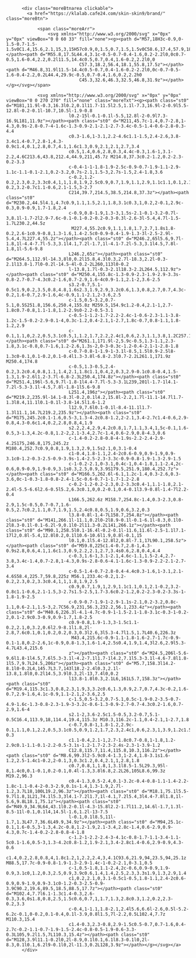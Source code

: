           <div class="moreBtnarea clickable">
            <a href="https://klalab.cafe24.com/skin-skin9/brand/" class="moreBtn">
                
                <span class="moreArr">
                    <svg xmlns="http://www.w3.org/2000/svg" x="0px" y="0px" viewBox="0 0 60 33" fill="none"><g><path d="M57,18H3c-0.9,0-1.5-0.7-1.5-1.5v0C1.4,15.6,2.1,15,3,15H57c0.9,0,1.5,0.7,1.5,1.5v0C58.6,17.4,57.9,18,57,18z"></path><path d="M55.8,17.5L44.4,3.1c-0.5-0.7-0.4-1.6,0.2-2.2l0,0c0.7-0.5,1.6-0.4,2.2,0.2l11.5,14.4c0.5,0.7,0.4,1.6-0.2,2.2l0,0
                                C57.3,18.2,56.4,18.1,55.8,17.5z"></path><path d="M46.8,31.9l11.5-14.4c0.5-0.7,0.4-1.6-0.2-2.2l0,0c-0.7-0.5-1.6-0.4-2.2,0.2L44.4,29.9c-0.5,0.7-0.4,1.6,0.2,2.2h0
                                C45.3,32.6,46.3,32.5,46.8,31.9z"></path></g></svg></span>
                
                <svg xmlns="http://www.w3.org/2000/svg" x="0px" y="0px" viewBox="0 0 270 270" fill="none" class="moreTxt"><g><path class="st0" d="M181,11.9l-0.3,16.3l0.2,0.1l11.7-11.5l2.5,1.1l-7.3,16.9l-2-0.9l5.5-12.8l-0.2-0.1l-10.7,10.5l-1.9-0.8
                            l0.2-15l-0.1-0.1l-5.5,12.8l-2-0.9l7.3-16.9L181,11.9z"></path><path class="st0" d="M211,45.7c-1.4,0.7-2.8,1-4.3,0.9s-2.8-0.7-4-1.6c-1.3-0.9-2.1-2.1-2.7-3.4c-0.5-1.4-0.6-2.8-0.3-4.4
                            c0.3-1.6,1-3.1,2.2-4.6c1.1-1.5,2.4-2.6,3.8-3.4c1.4-0.7,2.8-1,4.3-0.9c1.4,0.1,2.8,0.7,4.1,1.6c1.3,0.9,2.1,2.1,2.7,3.4
                            c0.5,1.4,0.6,2.8,0.3,4.4c-0.3,1.6-1,3.1-2.2,4.6C213.6,43.8,212.4,44.9,211,45.7z M214.8,37.3c0.2-1.2,0.2-2.3-0.2-3.3
                            c-0.4-1-1-1.8-1.9-2.5c-0.9-0.7-1.9-1.1-2.9-1.1c-1.1-0.1-2.1,0.2-3.2,0.7s-2.1,1.5-3,2.7s-1.5,2.4-1.8,3.6
                            c-0.2,1.2-0.2,2.3,0.2,3.3c0.4,1,1,1.8,1.9,2.5c0.9,0.7,1.9,1.1,2.9,1.1c1.1,0.1,2.1-0.2,3.2-0.7c1.1-0.6,2.1-1.5,3-2.7
                            C214,39.7,214.5,38.5,214.8,37.3z"></path><path class="st0" d="M230.2,44.5l4.1,4.7c0.9,1.1,1.5,2.1,1.8,3.1c0.3,1,0.2,2-0.1,2.9c-0.3,0.9-0.9,1.7-1.8,2.4
                            c-0.9,0.8-1.9,1.3-3,1.5s-2.1-0.1-3.2-0.7l-3,8.1l-1.7-2l2.9-7.6c-0.1-0.1-0.2-0.2-0.3-0.3l-2.6-3l-5.4,4.7l-1.5-1.7L230.2,44.5z
                             M227.4,55.2c0.9,1.1,1.8,1.7,2.7,1.8s1.8-0.2,2.6-1c0.9-0.8,1.3-1.6,1.4-2.5c0-0.9-0.4-1.9-1.3-3l-2.5-2.9l-5.4,4.7L227.4,55.2z"></path><path class="st0" d="M246.2,65l5.6,9.7l-1.8,1l-4.4-7.7l-5.3,3.1l4.1,7.2l-1.7,1l-4.1-7.2l-5.3,3.1l4.5,7.8l-1.8,1l-5.6-9.8
                            L246.2,65z"></path><path class="st0" d="M264.5,112.9l-14.3,8l0,0.2l15.8,4.3l0.3,2.7l-18.3,2.2l-0.3-2.1l13.8-1.7l0-0.2l-14.5-4l-0.2-2L260,113l0-0.2
                            l-13.8,1.7l-0.3-2.1l18.3-2.2L264.5,112.9z"></path><path class="st0" d="M250.4,155.8c-1.3-0.9-2.3-1.9-2.9-3.3s-0.8-2.7-0.7-4.3c0.2-1.6,0.7-2.9,1.6-4c0.9-1.1,2.1-2,3.6-2.5
                            s3.2-0.7,5.1-0.5c1.9,0.2,3.5,0.8,4.8,1.6s2.3,1.9,2.9,3.2c0.6,1.3,0.8,2.7,0.7,4.3c-0.2,1.6-0.7,2.9-1.6,4c-0.9,1.1-2.1,2-3.6,2.5
                            c-1.5,0.5-3.2,0.7-5.1,0.5S251.8,156.6,250.4,155.8z M259.5,154.9c1.2-0.4,2.1-1,2.7-1.8c0.7-0.8,1.1-1.8,1.2-2.9s0-2.2-0.5-3.1
                            c-0.5-1-1.2-1.7-2.2-2.4c-1-0.6-2.3-1.1-3.8-1.2c-1.5-0.2-2.9-0.1-4,0.3c-1.2,0.4-2.1,1-2.7,1.8c-0.7,0.8-1.1,1.8-1.2,2.9
                            c-0.1,1.1,0,2.2,0.5,3.1c0.5,1,1.2,1.7,2.2,2.4c1,0.6,2.3,1.1,3.8,1.2C257.1,155.4,258.4,155.3,259.5,154.9z"></path><path class="st0" d="M261.1,171.9l-2,5.9c-0.5,1.3-1.1,2.3-1.8,3.1c-0.8,0.7-1.6,1.2-2.6,1.3s-2,0-3-0.3c-1.2-0.4-2.1-1-2.8-1.8
                            c-0.7-0.8-1-1.9-1-3.1l-8.5,1.5l0.9-2.5l8-1.3c0-0.1,0.1-0.2,0.1-0.4l1.3-3.8l-6.8-2.3l0.7-2.2L261.1,171.9z M250.4,174.8
                            c-0.5,1.3-0.5,2.4-0.2,3.2c0.4,0.8,1.1,1.4,2.1,1.8c1.1,0.4,2,0.3,2.9-0.1c0.8-0.4,1.5-1.3,1.9-2.6l1.2-3.7l-6.8-2.3L250.4,174.8z"></path><path class="st0" d="M251.4,196l-5.6,9.7l-1.8-1l4.4-7.7l-5.3-3.1L239,201l-1.7-1l4.1-7.2l-5.3-3.1l-4.5,7.8l-1.8-1l5.6-9.8
                            L251.4,196z"></path><path class="st0" d="M219.2,235.9l-14.1-8.3l-0.2,0.1l4.2,15.8l-2.2,1.7l-11.1-14.7l1.7-1.3l8.4,11.1l0.1-0.1l-3.8-14.5l1.6-1.2
                            l12.9,7.6l0.1-0.1l-8.4-11.1l1.7-1.3l11.1,14.7L219.2,235.9z"></path><path class="st0" d="M175,245.2c0.1-1.6,0.5-3,1.3-4.2c0.8-1.2,2-2.1,3.4-2.7c1.4-0.6,2.9-0.8,4.3-0.6c1.4,0.2,2.8,0.8,4,1.9
                            s2.2,2.4,2.9,4.2c0.8,1.7,1.1,3.4,1,5c-0.1,1.6-0.5,3-1.3,4.2c-0.8,1.2-2,2.1-3.4,2.7c-1.4,0.6-2.9,0.8-4.3,0.6
                            c-1.4-0.2-2.8-0.8-4-1.9s-2.2-2.4-2.9-4.2S175,246.8,175,245.2z M180.4,252.7c0.9,0.8,1.9,1.3,2.9,1.5s2.1,0,3.1-0.4
                            c1-0.4,1.8-1.1,2.4-2c0.6-0.9,0.9-1.9,0.9-3.1c0-1.2-0.3-2.5-0.9-3.9s-1.4-2.5-2.3-3.3c-0.9-0.8-1.9-1.3-2.9-1.5
                            c-1-0.2-2.1,0-3.1,0.4c-1,0.4-1.8,1.1-2.4,2c-0.6,0.9-0.9,1.9-0.9,3.1s0.3,2.5,0.9,3.9S179.5,251.9,180.4,252.7z"></path><path class="st0" d="M166.5,262.6l-6.1,1.2c-1.4,0.3-2.6,0.3-3.6,0c-1-0.3-1.8-0.8-2.4-1.5c-0.6-0.7-1-1.7-1.2-2.8
                            c-0.2-1.2-0.2-2.3,0.2-3.3c0.4-1,1.1-1.8,2.1-2.4l-5.5-6.6l2.6-0.5l5.2,6.3c0.1,0,0.2-0.1,0.4-0.1l3.9-0.8l-1.4-7l2.2-0.4
                            L166.5,262.6z M158.7,254.8c-1.4,0.3-2.3,0.8-2.9,1.5c-0.5,0.7-0.7,1.6-0.5,2.7c0.2,1.1,0.7,1.9,1.5,2.4c0.8,0.5,1.9,0.6,3.2,0.3
                            l3.8-0.8l-1.4-7L158.7,254.8z"></path><path class="st0" d="M141,266.1l-11.1,0.2l0-2l8.9-0.1l-0.1-6.1l-8.3,0.1l0-2l8.3-0.1l-0.1-6.2l-9,0.1l0-2l11.3-0.2L141,266.1z"></path><path class="st0" d="M90.1,258.5l0.1-16.4l-0.2-0.1l-11.6,11.6l-2.5-1.1l7.1-17l2,0.8l-5.4,12.8l0.2,0.1l10.6-10.6l1.9,0.8l-0.1,15
                            l0.1,0.1l5.4-12.8l2,0.8l-7.1,17L90.1,258.5z"></path><path class="st0" d="M59.8,225c1.4-0.7,2.8-1,4.3-0.9s2.8,0.6,4.1,1.6c1.3,0.9,2.2,2.1,2.7,3.4s0.6,2.8,0.4,4.4
                            c-0.3,1.6-1,3.1-2.1,4.6c-1.1,1.5-2.4,2.7-3.8,3.4c-1.4,0.7-2.8,1-4.3,0.9s-2.8-0.6-4.1-1.6c-1.3-0.9-2.2-2.1-2.7-3.4
                            c-0.5-1.4-0.7-2.8-0.4-4.4c0.3-1.6,1-3.1,2.1-4.6S58.4,225.7,59.8,225z M56.1,233.4c-0.2,1.2-0.2,2.3,0.2,3.3c0.4,1,1,1.8,1.9,2.5
                            c0.9,0.7,1.9,1,2.9,1.1c1.1,0.1,2.1-0.2,3.2-0.8c1.1-0.6,2.1-1.5,3-2.7s1.5-2.5,1.7-3.6c0.2-1.2,0.2-2.3-0.2-3.3s-1-1.8-1.9-2.5
                            c-0.9-0.7-1.9-1-2.9-1.1s-2.1,0.2-3.2,0.8c-1.1,0.6-2.1,1.5-3,2.7C56.9,231,56.3,232.2,56.1,233.4z"></path><path class="st0" d="M40.6,226.3l-4.1-4.7c-0.9-1-1.5-2.1-1.8-3.1c-0.3-1-0.2-2,0.1-2.9c0.3-0.9,0.9-1.7,1.8-2.5
                            c0.9-0.8,1.9-1.3,3-1.5c1.1-0.2,2.1,0,3.2,0.6l2.9-8.1l1.8,2l-2.8,7.6c0.1,0.1,0.2,0.2,0.3,0.3l2.6,3l5.3-4.7l1.5,1.7L40.6,226.3z
                             M43.4,215.6c-0.9-1.1-1.8-1.6-2.7-1.7c-0.9-0.1-1.8,0.2-2.6,1c-0.9,0.8-1.3,1.6-1.4,2.5s0.4,1.9,1.4,3l2.6,2.9l5.3-4.7L43.4,215.6
                            z"></path><path class="st0" d="M24.5,206l-5.6-9.6l1.8-1l4.5,7.6l5.3-3.1l-4.2-7.1l1.7-1l4.2,7.1l5.3-3.1l-4.6-7.8l1.8-1l5.7,9.7L24.5,206z"></path><path class="st0" d="M5.7,158.3l14.2-8.1l0-0.2L4,145.7L3.7,143l18.2-2.4l0.3,2.1l-13.8,1.8l0,0.2l14.5,3.9l0.3,2l-13,7.4l0,0.2
                            l13.8-1.8l0.3,2.1L6,161L5.7,158.3z"></path><path class="st0" d="M19.4,115.3c1.3,0.8,2.3,1.9,3,3.2c0.6,1.3,0.9,2.7,0.7,4.3c-0.2,1.6-0.7,2.9-1.6,4.1c-0.9,1.1-2.1,2-3.6,2.5
                            c-1.5,0.5-3.2,0.7-5.1,0.5c-1.9-0.2-3.5-0.7-4.9-1.6c-1.3-0.8-2.3-1.9-3-3.2c-0.6-1.3-0.9-2.7-0.7-4.3c0.2-1.6,0.7-2.9,1.6-4
                            s2.1-2,3.6-2.5c1.5-0.5,3.2-0.7,5.1-0.5C16.4,113.9,18,114.4,19.4,115.3z M10.3,116.2c-1.1,0.4-2.1,1-2.7,1.8
                            c-0.7,0.8-1,1.8-1.2,2.9c-0.1,1.1,0.1,2.2,0.5,3.1c0.5,0.9,1.2,1.7,2.3,2.4c1,0.6,2.3,1,3.9,1.2c1.5,0.2,2.9,0.1,4-0.3
                            c1.1-0.4,2.1-1,2.7-1.8c0.7-0.8,1-1.8,1.2-2.9c0.1-1.1-0.1-2.2-0.5-3.1s-1.2-1.7-2.3-2.4s-2.3-1-3.9-1.2
                            C12.8,115.7,11.4,115.8,10.3,116.2z"></path><path class="st0" d="M8.6,99.3l2-5.9c0.4-1.3,1-2.4,1.8-3.1s1.6-1.2,2.5-1.4c1-0.2,2-0.1,3,0.3c1.2,0.4,2.1,1,2.8,1.8
                            c0.7,0.8,1,1.8,1,3.1l8.5-1.5L29.3,95l-8,1.4c0,0.1-0.1,0.2-0.1,0.4l-1.3,3.8l6.8,2.2L26,105L8.6,99.3z M19.2,96.3
                            c0.4-1.3,0.5-2.4,0.1-3.2c-0.4-0.8-1.1-1.4-2.2-1.8c-1.1-0.4-2-0.3-2.9,0.1s-1.4,1.3-1.9,2.7l-1.2,3.7L18,100L19.2,96.3z"></path><path class="st0" d="M18.1,75.1l5.5-9.7l1.8,1L21,74.1l5.3,3l4.1-7.2l1.7,1l-4.1,7.2l5.4,3l4.4-7.8l1.8,1l-5.6,9.8L18.1,75.1z"></path><path class="st0" d="M49.9,34.9L64,43.1l0.2-0.1l-4.3-15.8l2.2-1.7l11.2,14.6l-1.7,1.3l-8.5-11l-0.1,0.1l4,14.5l-1.6,1.2l-13-7.5
                            l-0.1,0.1l8.5,11l-1.7,1.3L47.7,36.6L49.9,34.9z"></path><path class="st0" d="M94,25.1c-0.1,1.6-0.5,3-1.3,4.2c-0.8,1.2-1.9,2.1-3.4,2.8c-1.4,0.6-2.9,0.9-4.3,0.7c-1.4-0.2-2.8-0.8-4-1.8
                            c-1.2-1-2.2-2.4-3-4.1c-0.8-1.7-1.1-3.4-1.1-5c0.1-1.6,0.5-3,1.3-4.2c0.8-1.2,1.9-2.1,3.4-2.8c1.4-0.6,2.9-0.9,4.3-0.6
                            c1.4,0.2,2.8,0.8,4,1.8c1.2,1,2.2,2.4,3,4.1C93.6,21.9,94,23.5,94,25.1z M88.5,17.7c-0.9-0.8-1.9-1.3-2.9-1.4c-1-0.2-2.1,0-3.1,0.5
                            c-1,0.5-1.8,1.1-2.4,2c-0.6,0.9-0.9,1.9-0.9,3.1c0,1.2,0.3,2.5,0.9,3.9c0.6,1.4,1.4,2.5,2.3,3.3s1.9,1.3,2.9,1.4
                            c1,0.2,2.1,0,3.1-0.5c1-0.5,1.8-1.1,2.4-2c0.6-0.9,0.9-1.9,0.9-3.1c0-1.2-0.3-2.5-0.9-3.9C90.2,19.6,89.5,18.5,88.5,17.7z"></path><path class="st0" d="M102.4,7.7l6.1-1.3c1.4-0.3,2.6-0.3,3.6,0s1.8,0.8,2.5,1.5c0.6,0.7,1,1.7,1.3,2.8c0.3,1.2,0.2,2.3-0.2,3.3
                            c-0.4,1-1.1,1.8-2.1,2.4l5.6,6.6l-2.6,0.5l-5.2-6.2c-0.1,0-0.2,0.1-0.4,0.1l-3.9,0.8l1.5,7l-2.2,0.5L102.4,7.7z M110.3,15.4
                            c1.4-0.3,2.3-0.8,2.9-1.5c0.5-0.7,0.7-1.6,0.4-2.7c-0.2-1.1-0.7-1.9-1.5-2.4c-0.8-0.5-1.9-0.6-3.3-0.3L105,9.2l1.5,7L110.3,15.4z"></path><path class="st0" d="M128,3.9l11.1-0.2l0,2l-8.9,0.1l0.1,6.1l8.3-0.1l0,2l-8.3,0.1l0.1,6.2l9-0.1l0,2l-11.3,0.2L128,3.9z"></path></g></svg></a>
          </div>